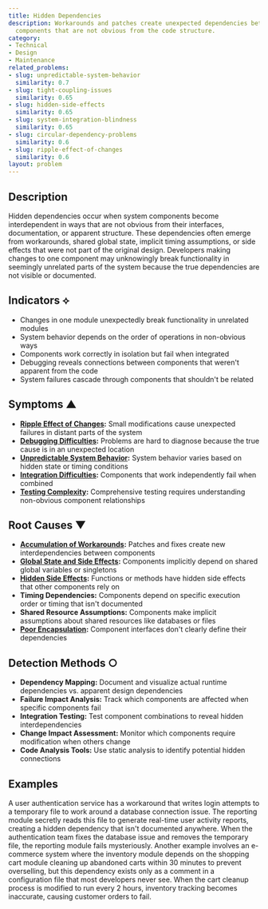 ```yaml
---
title: Hidden Dependencies
description: Workarounds and patches create unexpected dependencies between system
  components that are not obvious from the code structure.
category:
- Technical
- Design
- Maintenance
related_problems:
- slug: unpredictable-system-behavior
  similarity: 0.7
- slug: tight-coupling-issues
  similarity: 0.65
- slug: hidden-side-effects
  similarity: 0.65
- slug: system-integration-blindness
  similarity: 0.65
- slug: circular-dependency-problems
  similarity: 0.6
- slug: ripple-effect-of-changes
  similarity: 0.6
layout: problem
---
```


## Description

Hidden dependencies occur when system components become interdependent in ways that are not obvious from their interfaces, documentation, or apparent structure. These dependencies often emerge from workarounds, shared global state, implicit timing assumptions, or side effects that were not part of the original design. Developers making changes to one component may unknowingly break functionality in seemingly unrelated parts of the system because the true dependencies are not visible or documented.

## Indicators ⟡

- Changes in one module unexpectedly break functionality in unrelated modules
- System behavior depends on the order of operations in non-obvious ways
- Components work correctly in isolation but fail when integrated
- Debugging reveals connections between components that weren't apparent from the code
- System failures cascade through components that shouldn't be related

## Symptoms ▲

- **[Ripple Effect of Changes](ripple-effect-of-changes.md):** Small modifications cause unexpected failures in distant parts of the system
- **[Debugging Difficulties](debugging-difficulties.md):** Problems are hard to diagnose because the true cause is in an unexpected location
- **[Unpredictable System Behavior](unpredictable-system-behavior.md):** System behavior varies based on hidden state or timing conditions
- **[Integration Difficulties](integration-difficulties.md):** Components that work independently fail when combined
- **[Testing Complexity](testing-complexity.md):** Comprehensive testing requires understanding non-obvious component relationships

## Root Causes ▼

- **[Accumulation of Workarounds](accumulation-of-workarounds.md):** Patches and fixes create new interdependencies between components
- **[Global State and Side Effects](global-state-and-side-effects.md):** Components implicitly depend on shared global variables or singletons
- **[Hidden Side Effects](hidden-side-effects.md):** Functions or methods have hidden side effects that other components rely on
- **Timing Dependencies:** Components depend on specific execution order or timing that isn't documented
- **Shared Resource Assumptions:** Components make implicit assumptions about shared resources like databases or files
- **[Poor Encapsulation](poor-encapsulation.md):** Component interfaces don't clearly define their dependencies

## Detection Methods ○

- **Dependency Mapping:** Document and visualize actual runtime dependencies vs. apparent design dependencies
- **Failure Impact Analysis:** Track which components are affected when specific components fail
- **Integration Testing:** Test component combinations to reveal hidden interdependencies
- **Change Impact Assessment:** Monitor which components require modification when others change
- **Code Analysis Tools:** Use static analysis to identify potential hidden connections

## Examples

A user authentication service has a workaround that writes login attempts to a temporary file to work around a database connection issue. The reporting module secretly reads this file to generate real-time user activity reports, creating a hidden dependency that isn't documented anywhere. When the authentication team fixes the database issue and removes the temporary file, the reporting module fails mysteriously. Another example involves an e-commerce system where the inventory module depends on the shopping cart module cleaning up abandoned carts within 30 minutes to prevent overselling, but this dependency exists only as a comment in a configuration file that most developers never see. When the cart cleanup process is modified to run every 2 hours, inventory tracking becomes inaccurate, causing customer orders to fail.